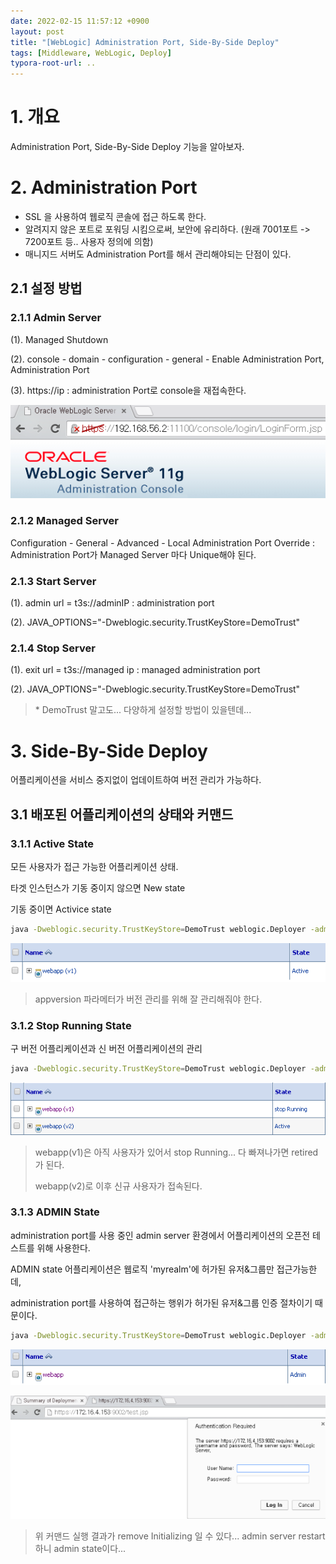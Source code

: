 ```yaml
---
date: 2022-02-15 11:57:12 +0900
layout: post
title: "[WebLogic] Administration Port, Side-By-Side Deploy"
tags: [Middleware, WebLogic, Deploy]
typora-root-url: ..
---
```



# 1. 개요

Administration Port, Side-By-Side Deploy 기능을 알아보자.



# 2. Administration Port

- SSL 을 사용하여 웹로직 콘솔에 접근 하도록 한다.
- 알려지지 않은 포트로 포워딩 시킴으로써, 보안에 유리하다.
  (원래 7001포트 -> 7200포트 등.. 사용자 정의에 의함)
- 매니지드 서버도 Administration Port를 해서 관리해야되는 단점이 있다.



## 2.1 설정 방법

### 2.1.1 Admin Server

(1). Managed Shutdown

(2). console - domain - configuration - general - Enable Administration Port, Administration Port

(3). https://ip : administration Port로 console을 재접속한다.

![AdminPort-SideDeploy_1](/../assets/posts/images/WebLogic/AdminPort-SideDeploy/AdminPort-SideDeploy_1.png)





### 2.1.2 Managed Server

Configuration - General - Advanced - Local Administration Port Override : Administration Port가 Managed Server 마다 Unique해야 된다.

### 2.1.3 Start Server

(1). admin url = t3s://adminIP : administration port

(2). JAVA_OPTIONS="-Dweblogic.security.TrustKeyStore=DemoTrust"

### 2.1.4 Stop Server

(1). exit url = t3s://managed ip : managed administration port

(2). JAVA_OPTIONS="-Dweblogic.security.TrustKeyStore=DemoTrust"

> \* DemoTrust 말고도... 다양하게 설정할 방법이 있을텐데...



# 3. Side-By-Side Deploy

어플리케이션을 서비스 중지없이 업데이트하여 버전 관리가 가능하다.



## 3.1 배포된 어플리케이션의 상태와 커맨드

### 3.1.1 Active State

모든 사용자가 접근 가능한 어플리케이션 상태.

타겟 인스턴스가 기동 중이지 않으면 New state

기동 중이면 Activice state



```bash
java -Dweblogic.security.TrustKeyStore=DemoTrust weblogic.Deployer -adminurl t3://adminServer_Address -user weblogic -password weblogic1 -deploy -name webapp -source D:\weblogic\WLS1036\domains\dm1036\webapp -targets m1 -appversion v1
```

![AdminPort-SideDeploy_2](/../assets/posts/images/WebLogic/AdminPort-SideDeploy/AdminPort-SideDeploy_2.png)



> appversion 파라메터가 버전 관리를 위해 잘 관리해줘야 한다.



### 3.1.2 Stop Running State

구 버전 어플리케이션과 신 버전 어플리케이션의 관리



```bash
java -Dweblogic.security.TrustKeyStore=DemoTrust weblogic.Deployer -adminurl t3://adminServer_Address -user weblogic -password weblogic1 -deploy -name webapp -source D:\weblogic\WLS1036\domains\dm1036\webapp -targets m1 -appversion v2
```

![AdminPort-SideDeploy_3](/../assets/posts/images/WebLogic/AdminPort-SideDeploy/AdminPort-SideDeploy_3.png)



> webapp(v1)은 아직 사용자가 있어서 stop Running... 다 빠져나가면 retired가 된다.
>
> webapp(v2)로 이후 신규 사용자가 접속된다.



### 3.1.3 ADMIN State

administration port를 사용 중인 admin server 환경에서 어플리케이션의 오픈전 테스트를 위해 사용한다.

ADMIN state 어플리케이션은 웹로직 'myrealm'에 허가된 유저&그룹만 접근가능한데,

administration port를 사용하여 접근하는 행위가 허가된 유저&그룹 인증 절차이기 때문이다.



```bash
java -Dweblogic.security.TrustKeyStore=DemoTrust weblogic.Deployer -adminurl t3s://adminServerIP:administrationPORT -user weblogic -password weblogic1 -adminmode -name webapp -deploy -upload -remote D:\weblogic\WLS1036\domains\dm1036\webapp
```

![AdminPort-SideDeploy_4](/../assets/posts/images/WebLogic/AdminPort-SideDeploy/AdminPort-SideDeploy_4.png)



![AdminPort-SideDeploy_5](/../assets/posts/images/WebLogic/AdminPort-SideDeploy/AdminPort-SideDeploy_5.png)



> 위 커맨드 실행 결과가 remove Initializing 일 수 있다... admin server restart 하니 admin state이다...
